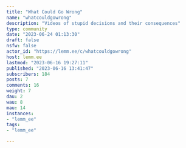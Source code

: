 ```yaml
---
title: "What Could Go Wrong" 
name: "whatcouldgowrong"
description: "Videos of stupid decisions and their consequences"
type: community
date: "2023-06-24 01:13:30"
draft: false
nsfw: false
actor_id: "https://lemm.ee/c/whatcouldgowrong"
host: lemm.ee
lastmod: "2023-06-16 19:27:11"
published: "2023-06-16 13:41:47"
subscribers: 184
posts: 7
comments: 16
weight: 7
dau: 2
wau: 8
mau: 14
instances:
- "lemm_ee"
tags: 
- "lemm_ee"

---
```

